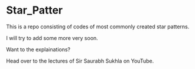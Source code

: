 # Star_Patter
This is a repo consisting of codes of most commonly created star patterns.

I will try to add some more very soon.

Want to the explainations?

Head over to the lectures of Sir Saurabh Sukhla on YouTube.

